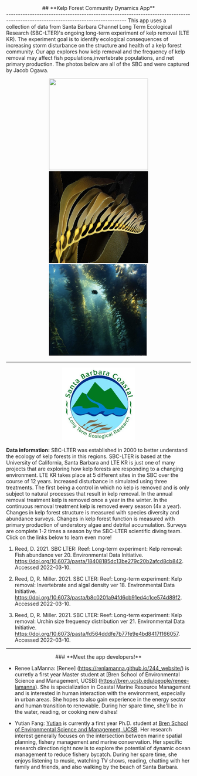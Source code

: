 <center>
## **Kelp Forest Community Dynamics App**
</center>
---------------------------------------------------------------------------------------------------------------------------------
This app uses a collection of data from Santa Barbara Channel Long Term Ecological Research (SBC-LTER)'s ongoing long-term experiment of kelp removal (LTE KR). The experiment goal is to identify ecological consequences of increasing storm disturbance on the structure and health of a kelp forest community. Our app explores how kelp removal and the frequency of kelp removal may affect fish populations,invertebrate populations, and net primary production. The photos below are all of the SBC and were captured by Jacob Ogawa. 

<center>
 
 <img width = "270x" height = "250px" src="jacob_kelp.png"/>  <img width = "270x" height = "250px" src="exposed_kelp.png"/> <img width = "270x" height = "250px" src="more_kelp.png"/>  



</center>









---------------------------------------------------------------------------------------------------------------------------------
<center>
 
 <img width = "200x" height = "200px" src="lter_logo.jpeg"/>


</center>


**Data information:** SBC-LTER was established in 2000 to better understand the ecology of kelp forests in this regions. SBC-LTER is based at the University of California, Santa Barbara and LTE KR is just one of many projects that are exploring how kelp forests are responding to a changing environment. LTE KR takes place at 5 different sites in the SBC over the course of 12 years. Increased disturbance in simulated using three treatments. The first being a control in which no kelp is removed and is only subject to natural processes that result in kelp removal. In the annual removal treatment kelp is removed once a year in the winter. In the continuous removal treatment kelp is removed every season (4x a year). Changes in kelp forest structure is measured with species diversity and abundance surveys. Changes in kelp forest function is measured with primary production of understory algae and detrital accumulation. Surveys are complete 1-2 times a season by the SBC-LTER scientific diving team. Click on the links below to learn even more!


1. Reed, D. 2021. SBC LTER: Reef: Long-term experiment: Kelp removal: Fish abundance ver 20. Environmental Data Initiative. https://doi.org/10.6073/pasta/18408185dc13be279c20b2afcd8cb842. Accessed 2022-03-10. 

2. Reed, D, R. Miller. 2021. SBC LTER: Reef: Long-term experiment: Kelp removal: Invertebrate and algal density ver 18. Environmental Data Initiative. https://doi.org/10.6073/pasta/b8c0201a94fd6cb91ed4c1ce574d89f2. Accessed 2022-03-10.

3. Reed, D, R. Miller. 2021. SBC LTER: Reef: Long-term experiment: Kelp removal: Urchin size frequency distribution ver 21. Environmental Data Initiative. https://doi.org/10.6073/pasta/fd564dddfe7b77fe9e4bd8417f166057. Accessed 2022-03-10.


 
 
---------------------------------------------------------------------------------------------------------------------------------
<center>
### **Meet the app developers!**
</center>


* Renee LaManna:
[Renee] (https://renlamanna.github.io/244_website/) is curretly a first year Master student at [Bren School of Environmental Science and Management, UCSB] (https://bren.ucsb.edu/people/renee-lamanna). She is specialization in Coastal Marine Resource Management and is interested in human interaction with the environment, especially in urban areas. She hopes to also gain experience in the energy sector and human transition to renewable. During her spare time, she'll be in the water, reading, or cooking new dishes!


* Yutian Fang:
[Yutian](https://tinafang-1207.github.io/) is currently a first year Ph.D. student at [Bren School of Environmental Science and Management, UCSB](https://bren.ucsb.edu/people/yutian-fang). Her research interest generally focuses on the intersection between marine spatial planning, fishery management and marine conservation. Her specific research direction right now is to explore the potential of dynamic ocean management to reduce fishery bycatch. During her spare time, she enjoys listening to music, watching TV shows, reading, chatting with her family and friends, and also walking by the beach of Santa Barbara. 

